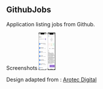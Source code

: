 ## GithubJobs

Application listing jobs from Github. 

Screenshots
<img src="./Resources/GithubJobs2.png" width="20" height="100">
<img src="./Resources/GithubJobs1.png" width="20" height="100">


Design adapted from : [ Arotec Digital](https://dribbble.com/shots/12792161-Gigson-Free-UI-Template)

